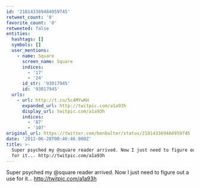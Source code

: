 ```yaml
---
id: '218143369484959745'
retweet_count: '0'
favorite_count: '0'
retweeted: false
entities:
  hashtags: []
  symbols: []
  user_mentions:
    - name: Square
      screen_name: Square
      indices:
        - '17'
        - '24'
      id_str: '93017945'
      id: '93017945'
  urls:
    - url: http://t.co/5c4MYwKH
      expanded_url: http://twitpic.com/a1a93h
      display_url: twitpic.com/a1a93h
      indices:
        - '87'
        - '107'
original_url: https://twitter.com/benbalter/status/218143369484959745
date: '2012-06-28T00:46:46.000Z'
title: >-
  Super psyched my @square reader arrived. Now I just need to figure out a use
  for it... http://twitpic.com/a1a93h
---
```


Super psyched my @square reader arrived. Now I just need to figure out a use for it... http://twitpic.com/a1a93h